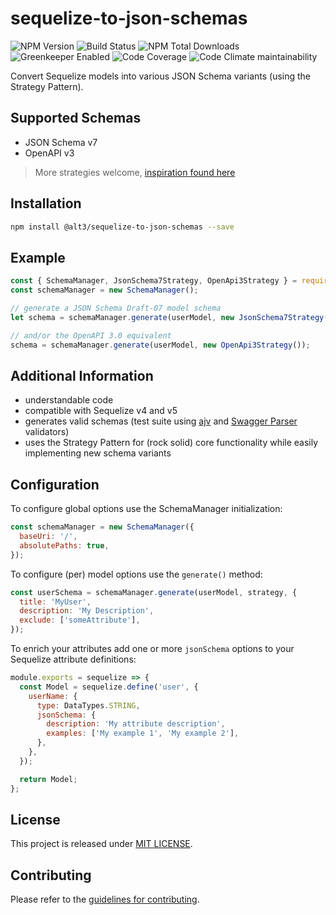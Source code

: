 # sequelize-to-json-schemas

![NPM Version](https://img.shields.io/npm/v/@alt3/sequelize-to-json-schemas?style=flat-square)
![Build Status](https://img.shields.io/travis/alt3/sequelize-to-json-schemas/master.svg?style=flat-square)
![NPM Total Downloads](https://img.shields.io/npm/dt/@alt3/sequelize-to-json-schemas.svg?style=flat-square)
![Greenkeeper Enabled](https://badges.greenkeeper.io/alt3/sequelize-to-json-schemas.svg?style=flat-square)
![Code Coverage](https://img.shields.io/codecov/c/github/alt3/sequelize-to-json-schemas.svg?style=flat-square)
![Code Climate maintainability](https://img.shields.io/codeclimate/maintainability/alt3/sequelize-to-json-schemas?style=flat-square)

Convert Sequelize models into various JSON Schema variants (using the Strategy Pattern).

## Supported Schemas

- JSON Schema v7
- OpenAPI v3

> More strategies welcome, [inspiration found here](https://github.com/alt3/sequelize-to-json-schemas/tree/master/lib/strategies)

## Installation

```bash
npm install @alt3/sequelize-to-json-schemas --save
```

## Example

<!-- prettier-ignore-start -->
```javascript
const { SchemaManager, JsonSchema7Strategy, OpenApi3Strategy } = require('@alt3/sequelize-to-json-schemas');
const schemaManager = new SchemaManager();

// generate a JSON Schema Draft-07 model schema
let schema = schemaManager.generate(userModel, new JsonSchema7Strategy());

// and/or the OpenAPI 3.0 equivalent
schema = schemaManager.generate(userModel, new OpenApi3Strategy());
```
<!-- prettier-ignore-end -->

## Additional Information

- understandable code
- compatible with Sequelize v4 and v5
- generates valid schemas (test suite using [ajv](https://github.com/epoberezkin/ajv) and [Swagger Parser](https://github.com/APIDevTools/swagger-parser) validators)
- uses the Strategy Pattern for (rock solid) core functionality while easily implementing new schema variants

## Configuration

To configure global options use the SchemaManager initialization:

```javascript
const schemaManager = new SchemaManager({
  baseUri: '/',
  absolutePaths: true,
});
```

To configure (per) model options use the `generate()` method:

```javascript
const userSchema = schemaManager.generate(userModel, strategy, {
  title: 'MyUser',
  description: 'My Description',
  exclude: ['someAttribute'],
});
```

To enrich your attributes add one or more `jsonSchema` options to your Sequelize attribute definitions:

```javascript
module.exports = sequelize => {
  const Model = sequelize.define('user', {
    userName: {
      type: DataTypes.STRING,
      jsonSchema: {
        description: 'My attribute description',
        examples: ['My example 1', 'My example 2'],
      },
    },
  });

  return Model;
};
```

## License

This project is released under [MIT LICENSE](LICENSE.txt).

## Contributing

Please refer to the [guidelines for contributing](./CONTRIBUTING.md).
